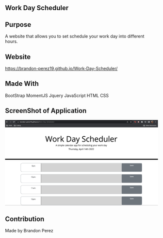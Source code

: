 ## Work Day Scheduler

## Purpose 
A website that allows you to set schedule your work day into different hours.

## Website
https://brandon-perez19.github.io/Work-Day-Scheduler/

## Made With
  BootStrap
  MomentJS
  Jquery
  JavaScript
  HTML
  CSS
  
## ScreenShot of Application

![](assets/images/Screen-shot1.png)

## Contribution

Made by Brandon Perez
